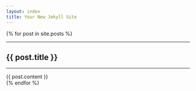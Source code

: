 ```yaml
---
layout: index
title: Your New Jekyll Site
---
```


{% for post in site.posts %}
<div class="row">
    <div class="box">
        <div class="col-lg-12">
          <hr>
          <h2 class="intro-text text-center">{{ post.title }}
          </h2>
          <hr>
          {{ post.content }}
        </div>
    </div>
</div>
{% endfor %}

<!-- 
<div id="home">
  <h1>Blog Posts</h1>
  <ul class="posts">
    {% for post in site.posts %}
      <li><span>{{ post.date | date_to_string }}</span> &raquo; <a href="{{ post.url }}">{{ post.title }}</a></li>
    {% endfor %}
  </ul>
</div> -->